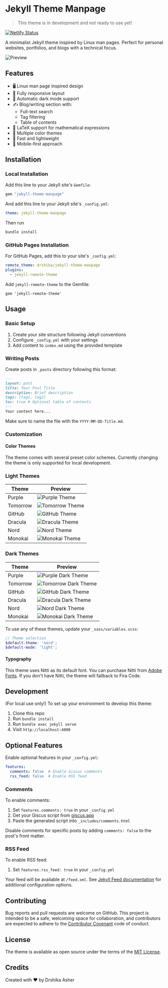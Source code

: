 # Jekyll Theme Manpage

> This theme is in development and not ready to use yet! 

[![Netlify Status](https://api.netlify.com/api/v1/badges/d2497628-6688-4ba9-909c-4680a22f2a72/deploy-status)](https://app.netlify.com/sites/jekyll-theme-manpage/deploys)

A minimalist Jekyll theme inspired by Linux man pages. Perfect for personal websites, portfolios, and blogs with a technical focus.

![Preview](assets/readme/preview.png)

## Features

- 🖥️ Linux man page inspired design
- 📱 Fully responsive layout
- 🌙 Automatic dark mode support
- ✍️ Blog/writing section with:
  - Full-text search
  - Tag filtering
  - Table of contents
- 📐 LaTeX support for mathematical expressions
- 🎨 Multiple color themes
- 🚀 Fast and lightweight
- 📱 Mobile-first approach

## Installation

### Local Installation

Add this line to your Jekyll site's `Gemfile`:

```ruby
gem "jekyll-theme-manpage"
```

And add this line to your Jekyll site's `_config.yml`:

```yaml
theme: jekyll-theme-manpage
```

Then run

```bash
bundle install
```

### GitHub Pages Installation

For GitHub Pages, add this to your site's `_config.yml`:

```yaml
remote_theme: drshika/jekyll-theme-manpage
plugins:
  - jekyll-remote-theme
```

Add `jekyll-remote-theme` to the Gemfile:

```ruby:Gemfile
gem 'jekyll-remote-theme'
```

## Usage

### Basic Setup

1. Create your site structure following Jekyll conventions
2. Configure `_config.yml` with your settings
3. Add content to `index.md` using the provided template

### Writing Posts

Create posts in `_posts` directory following this format:

```markdown
---
layout: post
title: Your Post Title
description: Brief description
tags: [tag1, tag2]
toc: true # Optional table of contents
---
Your content here...
```

Make sure to name the file with the `YYYY-MM-DD-Title.md`. 


### Customization

#### Color Themes

The theme comes with several preset color schemes. Currently changing the theme is only supported for local development. 

### Light Themes
| Theme | Preview |
|-------|---------|
| Purple | ![Purple Theme](assets/themes/purple.png) |
| Tomorrow | ![Tomorrow Theme](assets/themes/tomorrow.png) |
| GitHub | ![GitHub Theme](assets/themes/github.png) |
| Dracula | ![Dracula Theme](assets/themes/dracula.png) |
| Nord | ![Nord Theme](assets/themes/nord.png) |
| Monokai | ![Monokai Theme](assets/themes/monokai.png) |

### Dark Themes
| Theme | Preview |
|-------|---------|
| Purple | ![Purple Dark Theme](assets/themes/purple_dark.png) |
| Tomorrow | ![Tomorrow Dark Theme](assets/themes/tomorrow_dark.png) |
| GitHub | ![GitHub Dark Theme](assets/themes/github_dark.png) |
| Dracula | ![Dracula Dark Theme](assets/themes/dracula_dark.png) |
| Nord | ![Nord Dark Theme](assets/themes/nord_dark.png) |
| Monokai | ![Monokai Dark Theme](assets/themes/monokai_dark.png) |


To use any of these themes, update your `_sass/variables.scss`:

```scss
// Theme selection
$default-theme: 'nord';
$default-mode: 'light';
```

#### Typography

This theme uses Nitti as its default font. You can purchase Nitti from [Adobe Fonts](https://fonts.adobe.com/fonts/nitti). If you don't have Nitti, the theme will fallback to Fira Code.

## Development

(For local use only!) To set up your environment to develop this theme:

1. Clone this repo
2. Run `bundle install`
3. Run `bundle exec jekyll serve`
4. Visit `http://localhost:4000`

## Optional Features

Enable optional features in your `_config.yml`:

```yaml
features:
  comments: false  # Enable Giscus comments
  rss_feed: false  # Enable RSS feed
```

### Comments

To enable comments:

1. Set `features.comments: true` in your `_config.yml`
2. Get your Giscus script from [giscus.app](https://giscus.app)
3. Paste the generated script into `_includes/comments.html`

Disable comments for specific posts by adding `comments: false` to the post's front matter.

### RSS Feed

To enable RSS feed:

1. Set `features.rss_feed: true` in your `_config.yml`

Your feed will be available at `/feed.xml`. See [Jekyll Feed documentation](https://github.com/jekyll/jekyll-feed) for additional configuration options.

## Contributing

Bug reports and pull requests are welcome on GitHub. This project is intended to be a safe, welcoming space for collaboration, and contributors are expected to adhere to the [Contributor Covenant](https://www.contributor-covenant.org/) code of conduct.

## License

The theme is available as open source under the terms of the [MIT License](https://opensource.org/licenses/MIT).

## Credits

Created with ❤️ by Drshika Asher

